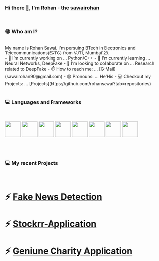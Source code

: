 ### Hi there 👋, I'm Rohan - the [sawairohan](https://github.com/rohansawai)
<br>

### 😁 Who am I?
<br>
My name is Rohan Sawai. I'm persuing BTech in Electronics and Telecommunications(EXTC) from VJTI, Mumbai'23.

<br>
- 🔭 I’m currently working on ... Python/C++
- 🌱 I’m currently learning ... Neural Networks, DeepFake
- 👯 I’m looking to collaborate on ... Research related to DeepFake
- 📫 How to reach me: ... [G-Mail](sawairohan90@gmail.com)
- 😄 Pronouns: ... He/His
- 💻 Checkout my Projects: ... [Projects](https://github.com/rohansawai?tab=repositories)

<br>
<br>

### 💻 Languages and Frameworks 

<br>

<img src="https://user-images.githubusercontent.com/62415467/127603676-e31fb4c8-4591-4eda-9663-03c7629ae89a.png" width="50" height="50">  <img src="https://user-images.githubusercontent.com/62415467/127603690-ea5f8179-3c01-4608-80a2-01b95408380b.png" width="50" height="50">  <img src="https://user-images.githubusercontent.com/62415467/127603704-c82704a8-387b-4761-92a0-fe1ef6386e72.png" width="50" height="50">  <img src="https://user-images.githubusercontent.com/62415467/127603715-384e6ea6-31e2-4cb6-94d6-d7daa314d136.png" width="50" height="50">  <img src="https://user-images.githubusercontent.com/62415467/127603748-1569396b-e53d-46b4-93a3-da9935640c9e.png" width="50" height="50">  <img src="https://user-images.githubusercontent.com/62415467/127603731-3bb001e8-772e-4ed5-a0e0-0f86820a2ed2.png" width="50" height="50">  <img src="https://user-images.githubusercontent.com/62415467/127603739-7a85de02-1d05-473c-8424-fcd9795fbd5b.png" width="50" height="50">  <img src="https://encrypted-tbn0.gstatic.com/images?q=tbn:ANd9GcSWY-bMtlA_zuPpCxsBsOV2wMHGJq102p7Xxw&usqp=CAU" width="50" height="50">

<br>
<br>

### 💻 My recent Projects

<br>

# ⚡ [Fake News Detection](https://github.com/rohansawai/FakeNewsDetection)
 
# ⚡ [Stockrr-Application](https://github.com/rohansawai/Stockrr-App)
 
# ⚡ [Geniune Charity Application]()



